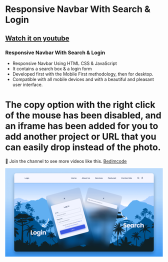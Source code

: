 # Responsive Navbar With Search & Login
## [Watch it on youtube](https://youtu.be/kviVE1t06Rg)
### Responsive Navbar With Search & Login

- Responsive Navbar Using HTML CSS & JavaScript
- It contains a search box & a login form
- Developed first with the Mobile First methodology, then for desktop.
- Compatible with all mobile devices and with a beautiful and pleasant user interface.


# The copy option with the right click of the mouse has been disabled, and an iframe has been added for you to add another project or URL that you can easily drop instead of the photo.

💙 Join the channel to see more videos like this. [Bedimcode](https://www.youtube.com/@Bedimcode)

![preview img](/preview.png)
